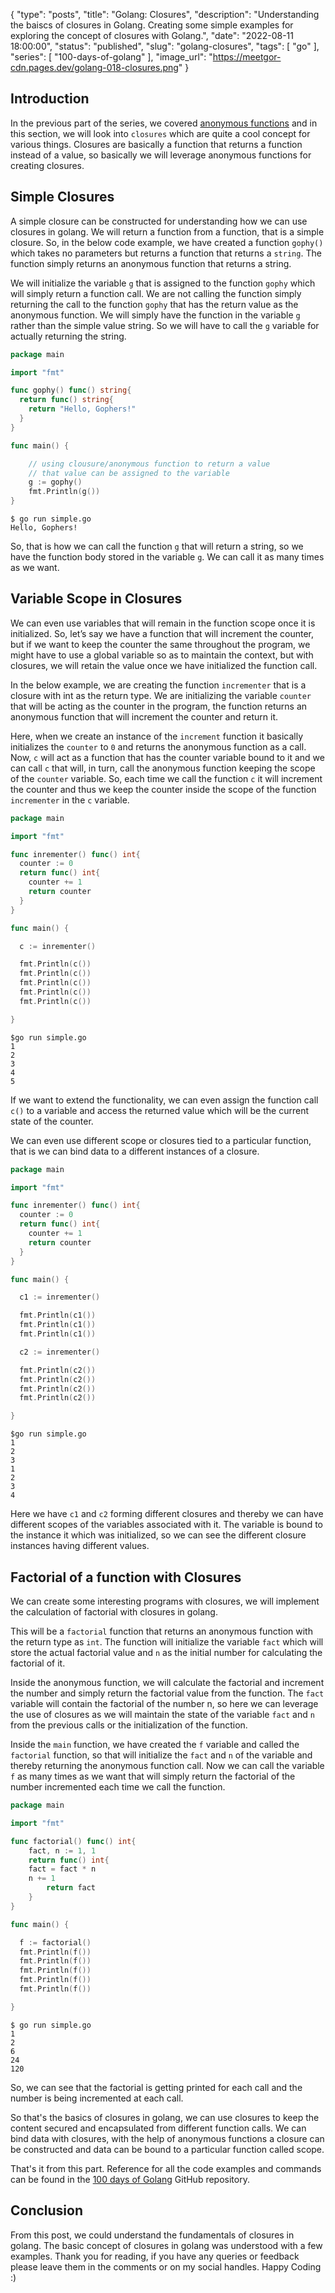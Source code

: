 {
  "type": "posts",
  "title": "Golang: Closures",
  "description": "Understanding the baiscs of closures in Golang. Creating some simple examples for exploring the concept of closures with Golang.",
  "date": "2022-08-11 18:00:00",
  "status": "published",
  "slug": "golang-closures",
  "tags": [
    "go"
  ],
  "series": [
    "100-days-of-golang"
  ],
  "image_url": "https://meetgor-cdn.pages.dev/golang-018-closures.png"
}

## Introduction

In the previous part of the series, we covered [anonymous functions](https://meetgor.com/golang-anonymous-functions/) and in this section, we will look into `closures` which are quite a cool concept for various things. Closures are basically a function that returns a function instead of a value, so basically we will leverage anonymous functions for creating closures.

## Simple Closures

A simple closure can be constructed for understanding how we can use closures in golang. We will return a function from a function, that is a simple closure. So, in the below code example, we have created a function `gophy()` which takes no parameters but returns a function that returns a `string`.  The function simply returns an anonymous function that returns a string.

We will initialize the variable `g` that is assigned to the function `gophy` which will simply return a function call. We are not calling the function simply returning the call to the function `gophy` that has the return value as the anonymous function. We will simply have the function in the variable `g` rather than the simple value string. So we will have to call the `g` variable for actually returning the string.

```go
package main

import "fmt"

func gophy() func() string{
  return func() string{
    return "Hello, Gophers!"
  }
}

func main() {

	// using clousure/anonymous function to return a value
	// that value can be assigned to the variable
	g := gophy()
	fmt.Println(g())
}

```

```
$ go run simple.go
Hello, Gophers!

```

So, that is how we can call the function `g` that will return a string, so we have the function body stored in the variable `g`. We can call it as many times as we want.

## Variable Scope in Closures

We can even use variables that will remain in the function scope once it is initialized. So, let’s say we have a function that will increment the counter, but if we want to keep the counter the same throughout the program, we might have to use a global variable so as to maintain the context, but with closures, we will retain the value once we have initialized the function call.

In the below example, we are creating the function `incrementer` that is a closure with int as the return type. We are initializing the variable `counter` that will be acting as the counter in the program, the function returns an anonymous function that will increment the counter and return it.

Here, when we create an instance of the `increment` function it basically initializes the `counter` to `0` and returns the anonymous function as a call. Now, `c` will act as a function that has the counter variable bound to it and we can call `c` that will, in turn, call the anonymous function keeping the scope of the `counter` variable.  So, each time we call the function `c` it will increment the counter and thus we keep the counter inside the scope of the function `incrementer` in the `c` variable.

```go
package main

import "fmt"

func inrementer() func() int{
  counter := 0
  return func() int{
    counter += 1
    return counter
  }
}

func main() {

  c := inrementer()

  fmt.Println(c())
  fmt.Println(c())
  fmt.Println(c())
  fmt.Println(c())
  fmt.Println(c())

}

```

```
$go run simple.go
1
2
3
4
5

```

If we want to extend the functionality,  we can even assign the function call `c()` to a variable and access the returned value which will be the current state of the counter.

We can even use different scope or closures tied to a particular function, that is we can bind data to a different instances of a closure.

```go
package main

import "fmt"

func inrementer() func() int{
  counter := 0
  return func() int{
    counter += 1
    return counter
  }
}

func main() {

  c1 := inrementer()

  fmt.Println(c1())
  fmt.Println(c1())
  fmt.Println(c1())

  c2 := inrementer()

  fmt.Println(c2())
  fmt.Println(c2())
  fmt.Println(c2())
  fmt.Println(c2())

}

```

```
$go run simple.go
1
2
3
1
2
3
4

```

Here we have `c1` and `c2` forming different closures and thereby we can have different scopes of the variables associated with it. The variable is bound to the instance it which was initialized, so we can see the different closure instances having different values.

## Factorial of a function with Closures

We can create some interesting programs with closures, we will implement the calculation of factorial with closures in golang.

This will be a `factorial` function that returns an anonymous function with the return type as `int`. The function will initialize the variable `fact` which will store the actual factorial value and `n` as the initial number for calculating the factorial of it.

Inside the anonymous function, we will calculate the factorial and increment the number and simply return the factorial value from the function. The `fact` variable will contain the factorial of the number n, so here we can leverage the use of closures as we will maintain the state of the variable `fact` and `n` from the previous calls or the initialization of the function.

Inside the `main` function, we have created the `f` variable and called the `factorial` function, so that will initialize the `fact` and `n` of the variable and thereby returning the anonymous function call. Now we can call the variable `f` as many times as we want that will simply return the factorial of the number incremented each time we call the function.

```go
package main

import "fmt"

func factorial() func() int{
	fact, n := 1, 1
	return func() int{
    fact = fact * n
    n += 1
		return fact
	}
}

func main() {

  f := factorial()
  fmt.Println(f())
  fmt.Println(f())
  fmt.Println(f())
  fmt.Println(f())
  fmt.Println(f())

}

```

```
$ go run simple.go
1
2
6
24
120

```

So, we can see that the factorial is getting printed for each call and the number is being incremented at each call.

So that's the basics of closures in golang, we can use closures to keep the content secured and encapsulated from different function calls. We can bind data with closures, with the help of anonymous functions a closure can be constructed and data can be bound to a particular function called scope.

That's it from this part. Reference for all the code examples and commands can be found in the [100 days of Golang](https://github.com/mr-destructive/100-days-of-golang/tree/main/scripts/closures/main.go) GitHub repository.

## Conclusion

From this post, we could understand the fundamentals of closures in golang. The basic concept of closures in golang was understood with a few examples. Thank you for reading, if you have any queries or feedback please leave them in the comments or on my social handles. Happy Coding :)
